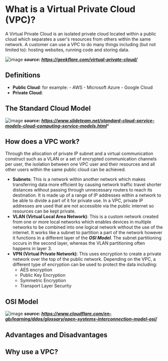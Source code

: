 # What is a Virtual Private Cloud (VPC)?

A Virtual Private Cloud is an isolated private cloud located within a public cloud which separates a user's resources from others within the same network. A customer can use a VPC to do many things including (but not limited to): hosting websites, running code and storing data. 

![image](https://github.com/g-sreshtha/networking-notes/assets/146075375/06c50c94-ce82-4871-a3b8-505f6465f096)
***source: https://geekflare.com/virtual-private-cloud/***

## Definitions
- **Public Cloud**: for example:
      - AWS
      - Microsoft Azure
      - Google Cloud
- **Private Cloud**:
## The Standard Cloud Model
![image](https://github.com/g-sreshtha/networking-notes/assets/146075375/a601ccaa-4a6e-4cad-b377-02c51644f333)
***source: https://www.slideteam.net/standard-cloud-service-models-cloud-computing-service-models.html****
## How does a VPC work?
Through the allocation of private IP subnet and a virtual communication construct such as a VLAN or a set of encrypted communication channels per user, the isolation between one VPC user and their resources and all other users within the same public cloud can be achieved.
- **Subnets**: This is a network within another network which makes transferring data more efficient by causing network traffic travel shorter distances without passing through unnecessary routers to reach its destination. It is made up of a range of IP addresses within a network to be able to divide a part of it for private use. In a VPC, private IP addresses are used that are not accessible via the public internet so resources can be kept private. 
- **VLAN (Virtual Local Area Network)**: This is a custom network created from one or more local networks which enables devices in multiple networks to be combined into one logical network without the use of the internet. It works like a subnet to partition a part of the network however it functions in a different layer of the ***OSI Model***. The subnet partitioning occurs in the second layer, whereas the VLAN partitioning often happens in layer 3.
- **VPN (Virtual Private Network)**: This uses encryption to create a private network over the top of the public network. Depending on the VPC, a different type of encryption can be used to protect the data including:
    - AES encryption
    - Public Key Encryption
    - Symmetric Encryption
    - Transport Layer Security
## OSI Model
![image](https://github.com/g-sreshtha/networking-notes/assets/146075375/8b25b433-167b-4568-81aa-bead8ed629aa)
***source: https://www.cloudflare.com/en-gb/learning/ddos/glossary/open-systems-interconnection-model-osi/***

## Advantages and Disadvantages

## Why use a VPC?

